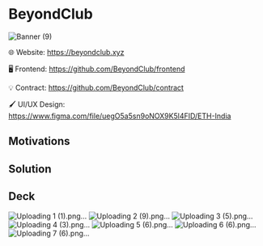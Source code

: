 # BeyondClub

![Banner (9)](https://user-images.githubusercontent.com/90386676/205355242-e1778b72-82ef-4755-9126-0afbc23d48b4.png)

🌐 Website: https://beyondclub.xyz

🖥️ Frontend: https://github.com/BeyondClub/frontend

💡 Contract: https://github.com/BeyondClub/contract

🖌️ UI/UX Design: https://www.figma.com/file/uegO5a5sn9oNOX9K5l4FID/ETH-India

## Motivations

## Solution

## Deck
![Uploading 1 (1).png…]()
![Uploading 2 (9).png…]()
![Uploading 3 (5).png…]()
![Uploading 4 (3).png…]()
![Uploading 5 (6).png…]()
![Uploading 6 (6).png…]()
![Uploading 7 (6).png…]()
